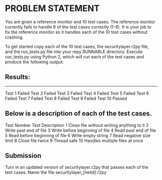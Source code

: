 # PROBLEM STATEMENT
You are given a reference monitor and 10 test cases. The reference monitor currently fails to handle 9 of
the test cases correctly (1-9). It is your job to fix the reference monitor so it handles each of the 10 test
cases without crashing.

To get started copy each of the 10 test cases, the securitylayer.r2py file, and the run_tests.py file into
your repy RUNNABLE directory. Execute run_tests.py using Python 2, which will run each of the test
cases and produce the following output:

## Results:
----------------------------
Test 1 Failed
Test 2 Failed
Test 3 Failed
Test 4 Failed
Test 5 Failed
Test 6 Failed
Test 7 Failed
Test 8 Failed
Test 9 Failed
Test 10 Passed

## Below is a description of each of the test cases.

Test Number Test Description
1           Close file without writing anything to it
2           Write past end of file
3           Write before beginning of file
4           Read past end of file
5           Read before beginning of file
6           Write empty string
7           Read negative size limit
8           Close file twice
9           Thread safe
10          Handles multiple files at once

## Submission
Turn in an updated version of securitylayer.r2py that passes each of the test cases. Name the file
securitylayer_[netid].r2py
